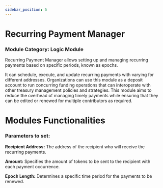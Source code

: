 ```yaml
---
sidebar_position: 5
---
```


# Recurring Payment Manager
### Module Category: Logic Module

Recurring Payment Manager allows setting up and managing recurring payments based on specific periods, known as epochs. 

It can schedule, execute, and update recurring payments with varying for different addresses. Organizations can use this module as a deposit account to run concurring funding operations that can interoperate with other treasury management policies and strategies. This module aims to reduce the overhead of managing timely payments while ensuring that they can be edited or renewed for multiple contributors as required.

# Modules Functionalities

### Parameters to set:

**Recipient Address:** The address of the recipient who will receive the recurring payments.

**Amount:** Specifies the amount of tokens to be sent to the recipient with each payment occurrence.

**Epoch Length:** Determines a specific time period for the payments to be renewed. 







